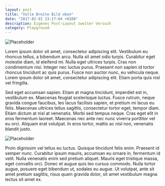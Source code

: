 ```yaml
---
layout: post
title: "Volle Breite Bild oben"
date: "2017-02-01 23:17:04 +0100"
description: Eigenes Post-Layout zweiter Versuch
category: Playground
---
```


![Placeholder](https://placeimg.com/860/480/any)

Lorem ipsum dolor sit amet, consectetur adipiscing elit. Vestibulum eu rhoncus tellus, a bibendum arcu. Nulla sit amet odio turpis. Curabitur eget molestie diam, id eleifend mi. Nulla eget ultrices turpis. Cras non condimentum nisi. Integer nec luctus purus. Praesent non sapien id tortor rhoncus tincidunt ac quis purus. Fusce non auctor nunc, eu vehicula neque. Lorem ipsum dolor sit amet, consectetur adipiscing elit. Etiam porta quis nisl vel fringilla.

Sed eget accumsan sapien. Etiam at magna tincidunt, imperdiet est in, vestibulum ex. Maecenas feugiat scelerisque luctus. Fusce rutrum, neque gravida congue faucibus, leo lacus facilisis sapien, et pretium mi lacus eu felis. Maecenas ultrices tellus sagittis, consectetur tortor eget, tempor diam. Etiam dictum at nisl at venenatis. Morbi sed tempus neque. Cras eget elit in eros fermentum laoreet. Maecenas nec ante nec nunc viverra porttitor vel eu orci. Aliquam erat volutpat. In eros tortor, mattis ac nisl non, venenatis blandit justo.

![Placeholder](https://placeimg.com/860/480/any)

Proin dignissim vel tellus eu luctus. Quisque tincidunt felis enim. Praesent id semper nunc. Curabitur ipsum mauris, accumsan eu ornare in, fermentum id velit. Nulla venenatis enim sed pretium aliquet. Mauris eget tristique massa, eget convallis orci. Donec et augue quis leo cursus commodo. Nulla tortor augue, posuere eget bibendum ut, sodales eu augue. Ut volutpat, ante sit amet pretium sagittis, risus quam gravida dolor, sit amet vestibulum magna lectus sit amet ex.
